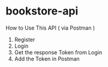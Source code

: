 # bookstore-api

How to Use This API ( via Postman )

1. Register
2. Login
3. Get the response Token from Login
4. Add the Token in Postman
